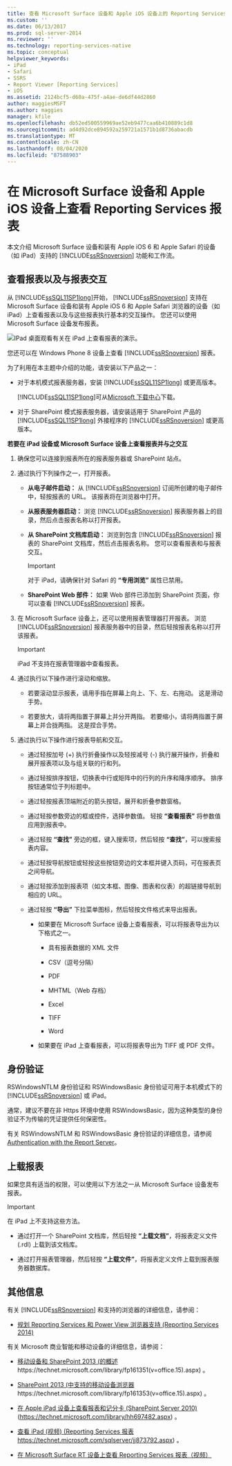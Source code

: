 ```yaml
---
title: 查看 Microsoft Surface 设备和 Apple iOS 设备上的 Reporting Services 报告 |Microsoft Docs
ms.custom: ''
ms.date: 06/13/2017
ms.prod: sql-server-2014
ms.reviewer: ''
ms.technology: reporting-services-native
ms.topic: conceptual
helpviewer_keywords:
- iPad
- Safari
- SSRS
- Report Viewer [Reporting Services]
- iOS
ms.assetid: 2124bcf5-d60a-475f-a4ae-de6df44d2860
author: maggiesMSFT
ms.author: maggies
manager: kfile
ms.openlocfilehash: db52ed500559969ae52eb9477caa6b410889c1d8
ms.sourcegitcommit: ad4d92dce894592a259721a1571b1d8736abacdb
ms.translationtype: MT
ms.contentlocale: zh-CN
ms.lasthandoff: 08/04/2020
ms.locfileid: "87588903"
---
```

# <a name="view-reporting-services-reports-on-microsoft-surface-devices-and--apple-ios-devices"></a>在 Microsoft Surface 设备和 Apple iOS 设备上查看 Reporting Services 报表
  本文介绍 Microsoft Surface 设备和装有 Apple iOS 6 和 Apple Safari 的设备（如 iPad）支持的 [!INCLUDE[ssRSnoversion](../includes/ssrsnoversion-md.md)] 功能和工作流。

## <a name="view-and-interact-with-reports"></a>查看报表以及与报表交互
 从 [!INCLUDE[ssSQL11SP1long](../includes/sssql11sp1long-md.md)]开始， [!INCLUDE[ssRSnoversion](../includes/ssrsnoversion-md.md)] 支持在 Microsoft Surface 设备和装有 Apple iOS 6 和 Apple Safari 浏览器的设备（如 iPad）上查看报表以及与这些报表执行基本的交互操作。 您还可以使用 Microsoft Surface 设备发布报表。

 ![IPad 桌面](media/videothumbnail.jpg "IPad 桌面")观看有关在 iPad 上查看报表的演示。

 您还可以在 Windows Phone 8 设备上查看 [!INCLUDE[ssRSnoversion](../includes/ssrsnoversion-md.md)] 报表。

 为了利用在本主题中介绍的功能，请安装以下产品之一：

-   对于本机模式报表服务器，安装 [!INCLUDE[ssSQL11SP1long](../includes/sssql11sp1long-md.md)] 或更高版本。

     [!INCLUDE[ssSQL11SP1long](../includes/sssql11sp1long-md.md)]可从[Microsoft 下载中心](https://www.microsoft.com/download/details.aspx?id=35575)下载。

-   对于 SharePoint 模式报表服务器，请安装适用于 SharePoint 产品的 [!INCLUDE[ssSQL11SP1long](../includes/sssql11sp1long-md.md)] 外接程序的 [!INCLUDE[ssRSnoversion](../includes/ssrsnoversion-md.md)] 或更高版本。

 **若要在 iPad 设备或 Microsoft Surface 设备上查看报表并与之交互**

1.  确保您可以连接到报表所在的报表服务器或 SharePoint 站点。

2.  通过执行下列操作之一，打开报表。

    -   **从电子邮件启动：** 从 [!INCLUDE[ssRSnoversion](../includes/ssrsnoversion-md.md)] 订阅所创建的电子邮件中，轻按报表的 URL。 该报表将在浏览器中打开。

    -   **从报表服务器启动：** 浏览 [!INCLUDE[ssRSnoversion](../includes/ssrsnoversion-md.md)] 报表服务器上的目录，然后点击报表名称以打开报表。

    -   **从 SharePoint 文档库启动：** 浏览到包含 [!INCLUDE[ssRSnoversion](../includes/ssrsnoversion-md.md)] 报表的 SharePoint 文档库，然后点击报表名称。 您可以查看报表和与报表交互。

        > [!IMPORTANT]
        >   对于 iPad，请确保针对 Safari 的 **“专用浏览”** 属性已禁用。

    -   **SharePoint Web 部件：** 如果 Web 部件已添加到 SharePoint 页面，你可以查看 [!INCLUDE[ssRSnoversion](../includes/ssrsnoversion-md.md)] 报表。

3.  在 Microsoft Surface 设备上，还可以使用报表管理器打开报表。 浏览 [!INCLUDE[ssRSnoversion](../includes/ssrsnoversion-md.md)] 报表服务器中的目录，然后轻按报表名称以打开该报表。

    > [!IMPORTANT]
    >  iPad 不支持在报表管理器中查看报表。

4.  通过执行以下操作进行滚动和缩放。

    -   若要滚动显示报表，请用手指在屏幕上向上、下、左、右拖动。 这是滑动手势。

    -   若要放大，请将两指置于屏幕上并分开两指。 若要缩小，请将两指置于屏幕上并合拢两指。 这是捏合手势。

5.  通过执行以下操作进行报表导航和交互。

    -   通过轻按加号 (+) 执行折叠操作以及轻按减号 (-) 执行展开操作，折叠和展开报表项以及与组关联的行和列。

    -   通过轻按排序按钮，切换表中行或矩阵中的行列的升序和降序顺序。 排序按钮通常位于列标题中。

    -   通过轻按报表顶端附近的箭头按钮，展开和折叠参数窗格。

    -   通过轻按参数旁边的框或控件，选择参数值。 轻按 **“查看报表”** 将参数值应用到报表中。

    -   通过轻按 **“查找”** 旁边的框，键入搜索项，然后轻按 **“查找”**，可以搜索报表内容。

    -   通过轻按导航按钮或轻按这些按钮旁边的文本框并键入页码，可在报表页之间导航。

    -   通过轻按添加到报表项（如文本框、图像、图表和仪表）的超链接导航到相应的 URL。

    -   通过轻按 **“导出”** 下拉菜单图标，然后轻按文件格式来导出报表。

        -   如果要在 Microsoft Surface 设备上查看报表，可以将报表导出为以下格式之一。

            -   具有报表数据的 XML 文件

            -   CSV（逗号分隔）

            -   PDF

            -   MHTML（Web 存档）

            -   Excel

            -   TIFF

            -   Word

        -   如果要在 iPad 上查看报表，可以将报表导出为 TIFF 或 PDF 文件。

## <a name="authentication"></a>身份验证
 RSWindowsNTLM 身份验证和 RSWindowsBasic 身份验证可用于本机模式下的 [!INCLUDE[ssRSnoversion](../includes/ssrsnoversion-md.md)] 或 iPad。

 通常，建议不要在非 Https 环境中使用 RSWindowsBasic，因为这种类型的身份验证不为传输的凭证提供任何保密性。

 有关 RSWindowsNTLM 和 RSWindowsBasic 身份验证的详细信息，请参阅 [Authentication with the Report Server](security/authentication-with-the-report-server.md)。

## <a name="uploading-reports"></a>上载报表
 如果您具有适当的权限，可以使用以下方法之一从 Microsoft Surface 设备发布报表。

> [!IMPORTANT]
>  在 iPad 上不支持这些方法。

-   通过打开一个 SharePoint 文档库，然后轻按 **“上载文档”**，将报表定义文件 (.rdl) 上载到该文档库。

-   通过打开报表管理器，然后轻按 **“上载文件”**，将报表定义文件上载到报表服务器数据库。

## <a name="additional-information"></a>其他信息
 有关 [!INCLUDE[ssRSnoversion](../includes/ssrsnoversion-md.md)] 和支持的浏览器的详细信息，请参阅：

-   [规划 Reporting Services 和 Power View 浏览器支持 &#40;Reporting Services 2014&#41;](../../2014/reporting-services/browser-support-for-reporting-services-and-power-view.md)

 有关 Microsoft 商业智能和移动设备的详细信息，请参阅：

-   [移动设备和 SharePoint 2013 (的概述](https://technet.microsoft.com/library/fp161351\(v=office.15\).aspx) https://technet.microsoft.com/library/fp161351(v=office.15).aspx) 。

-   [SharePoint 2013 (中支持的移动设备浏览器](https://technet.microsoft.com/library/fp161353\(v=office.15\).aspx) https://technet.microsoft.com/library/fp161353(v=office.15).aspx) 。

-   [在 Apple iPad 设备上查看报表和记分卡 (SharePoint Server 2010) ](https://technet.microsoft.com/library/hh697482.aspx) (https://technet.microsoft.com/library/hh697482.aspx) 。

-   [查看 iPad (视频)  (Reporting Services 报表](https://technet.microsoft.com/sqlserver/jj873792.aspx) https://technet.microsoft.com/sqlserver/jj873792.aspx) 。

-   [在 Microsoft Surface RT 设备上查看 Reporting Services 报表（视频）](https://technet.microsoft.com/sqlserver/dn146017)


